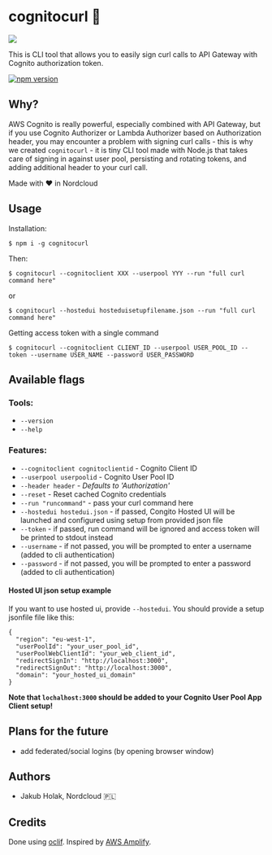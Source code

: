 # cognitocurl 🔏

![](preview.gif)

This is CLI tool that allows you to easily sign curl calls to API Gateway with Cognito authorization token.

[![npm version](https://badge.fury.io/js/cognitocurl.svg)](https://badge.fury.io/js/cognitocurl)

## Why?

AWS Cognito is really powerful, especially combined with API Gateway, but if you use Cognito Authorizer or Lambda Authorizer based on Authorization header, you may encounter a problem with signing curl calls - this is why we created `cognitocurl` - it is tiny CLI tool made with Node.js that takes care of signing in against user pool, persisting and rotating tokens, and adding additional header to your curl call.

Made with ❤️ in Nordcloud

## Usage

Installation:

```
$ npm i -g cognitocurl
```

Then:

```
$ cognitocurl --cognitoclient XXX --userpool YYY --run "full curl command here"
```

or

```
$ cognitocurl --hostedui hosteduisetupfilename.json --run "full curl command here"
```

Getting access token with a single command
```
$ cognitocurl --cognitoclient CLIENT_ID --userpool USER_POOL_ID --token --username USER_NAME --password USER_PASSWORD
``` 

## Available flags

### Tools:

- `--version`
- `--help`

### Features:

- `--cognitoclient cognitoclientid` - Cognito Client ID
- `--userpool userpoolid` - Cognito User Pool ID
- `--header header` - _Defaults to 'Authorization'_
- `--reset` - Reset cached Cognito credentials
- `--run "runcommand"` - pass your curl command here
- `--hostedui hostedui.json` - if passed, Congito Hosted UI will be launched and configured using setup from provided json file
- `--token` - if passed, run command will be ignored and access token will be printed to stdout instead
- `--username` - if not passed, you will be prompted to enter a username (added to cli authentication)
- `--password` - if not passed, you will be prompted to enter a password (added to cli authentication)

#### Hosted UI json setup example

If you want to use hosted ui, provide `--hostedui`. You should provide a setup jsonfile file like this:

```
{
  "region": "eu-west-1",
  "userPoolId": "your_user_pool_id",
  "userPoolWebClientId": "your_web_client_id",
  "redirectSignIn": "http://localhost:3000",
  "redirectSignOut": "http://localhost:3000",
  "domain": "your_hosted_ui_domain"
}
```

**Note that `lochalhost:3000` should be added to your Cognito User Pool App Client setup!**

## Plans for the future

- add federated/social logins (by opening browser window)

## Authors

- Jakub Holak, Nordcloud 🇵🇱

## Credits

Done using [oclif](https://github.com/oclif/oclif). Inspired by [AWS Amplify](https://github.com/aws-amplify/amplify-js).
